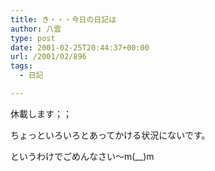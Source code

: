 ```yaml
---
title: き・・・今日の日記は
author: 八雲
type: post
date: 2001-02-25T20:44:37+00:00
url: /2001/02/896
tags:
  - 日記

---
```

休載します；；
  
ちょっといろいろとあってかける状況にないです。
  
というわけでごめんなさい～m(__)m

